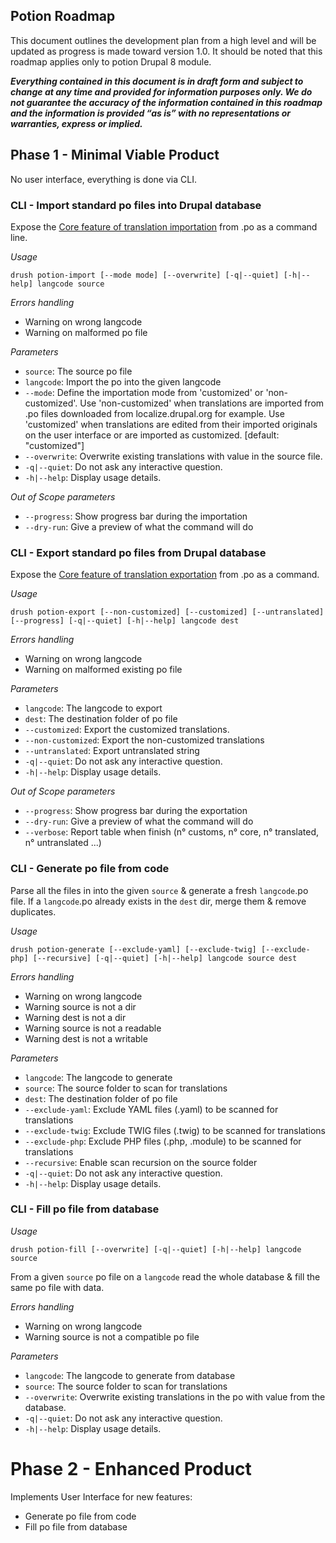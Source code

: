 Potion Roadmap
-----------------

This document outlines the development plan from a high level and will be updated as progress is made toward version 1.0.
It should be noted that this roadmap applies only to potion Drupal 8 module.

***Everything contained in this document is in draft form and subject to change at any time and provided for information  purposes only. We do not guarantee the accuracy of the information contained in this roadmap and the information is provided “as is” with no representations or warranties, express or implied.***

## Phase 1 - Minimal Viable Product

No user interface, everything is done via CLI.

### CLI - Import standard po files into Drupal database

Expose the [Core feature of translation importation](/admin/config/regional/translate/import) from .po as a command line.

*Usage*
```
drush potion-import [--mode mode] [--overwrite] [-q|--quiet] [-h|--help] langcode source
```

*Errors handling*
- Warning on wrong langcode
- Warning on malformed po file

*Parameters*
- `source`: The source po file
- `langcode`: Import the po into the given langcode
- `--mode`: Define the importation mode from 'customized' or 'non-customized'.
            Use 'non-customized' when translations are imported from .po files
            downloaded from localize.drupal.org for example.
            Use 'customized' when translations are edited from their imported
            originals on the user interface or are imported as customized.
            [default: "customized"]
- `--overwrite`: Overwrite existing translations with value in the source file.
- `-q|--quiet`: Do not ask any interactive question.
- `-h|--help`: Display usage details.

*Out of Scope parameters*
- `--progress`: Show progress bar during the importation
- `--dry-run`: Give a preview of what the command will do

### CLI - Export standard po files from Drupal database

Expose the [Core feature of translation exportation](/admin/config/regional/translate/export) from .po as a command.

*Usage*
```
drush potion-export [--non-customized] [--customized] [--untranslated] [--progress] [-q|--quiet] [-h|--help] langcode dest
```

*Errors handling*
- Warning on wrong langcode
- Warning on malformed existing po file

*Parameters*
- `langcode`: The langcode to export
- `dest`: The destination folder of po file
- `--customized`: Export the customized translations.
- `--non-customized`: Export the non-customized translations
- `--untranslated`: Export untranslated string
- `-q|--quiet`: Do not ask any interactive question.
- `-h|--help`: Display usage details.

*Out of Scope parameters*
- `--progress`: Show progress bar during the exportation
- `--dry-run`: Give a preview of what the command will do
- `--verbose`: Report table when finish (n° customs, n° core, n° translated, n° untranslated ...)

### CLI - Generate po file from code

Parse all the files in into the given `source` & generate a fresh `langcode`.po file.
If a `langcode`.po already exists in the `dest` dir, merge them & remove duplicates.

*Usage*
```
drush potion-generate [--exclude-yaml] [--exclude-twig] [--exclude-php] [--recursive] [-q|--quiet] [-h|--help] langcode source dest
```

*Errors handling*
- Warning on wrong langcode
- Warning source is not a dir
- Warning dest is not a dir
- Warning source is not a readable
- Warning dest is not a writable

*Parameters*
- `langcode`: The langcode to generate
- `source`: The source folder to scan for translations
- `dest`: The destination folder of po file
- `--exclude-yaml`: Exclude YAML files (.yaml) to be scanned for translations
- `--exclude-twig`: Exclude TWIG files (.twig) to be scanned for translations
- `--exclude-php`: Exclude PHP files (.php, .module) to be scanned for translations
- `--recursive`: Enable scan recursion on the source folder
- `-q|--quiet`: Do not ask any interactive question.
- `-h|--help`: Display usage details.

### CLI - Fill po file from database

*Usage*
```
drush potion-fill [--overwrite] [-q|--quiet] [-h|--help] langcode source
```

From a given `source` po file on a `langcode` read the whole database & fill the same po file with data.

*Errors handling*
- Warning on wrong langcode
- Warning source is not a compatible po file

*Parameters*
- `langcode`: The langcode to generate from database
- `source`: The source folder to scan for translations
- `--overwrite`: Overwrite existing translations in the po with value from the database.
- `-q|--quiet`: Do not ask any interactive question.
- `-h|--help`: Display usage details.

# Phase 2 - Enhanced Product

Implements User Interface for new features:
- Generate po file from code
- Fill po file from database
